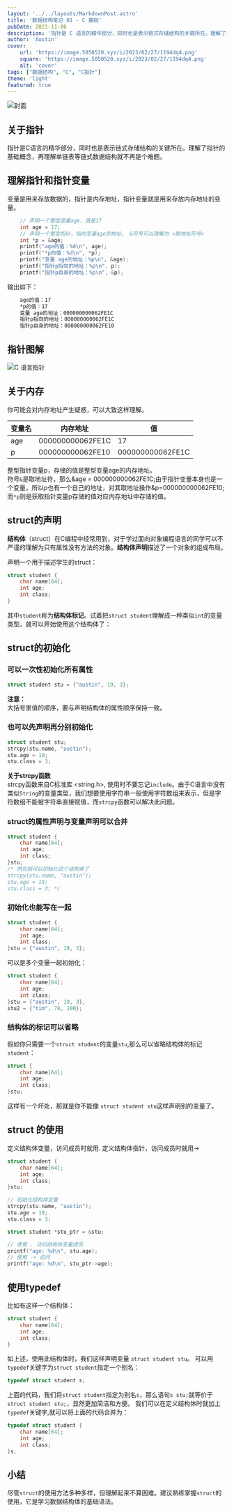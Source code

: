 ```yaml
---
layout: '../../layouts/MarkdownPost.astro'
title: '数据结构笔记 01 - C 基础'
pubDate: 2021-11-06
description: '指针是 C 语言的精华部分，同时也是表示链式存储结构的关键所在。理解了指针的基础概念，再理解单链表等链式数据结构就不再是个难题。'
author: 'Austin'
cover:
    url: 'https://image.5050520.xyz/i/2023/02/27/1194dq4.png'
    square: 'https://image.5050520.xyz/i/2023/02/27/1194dq4.png'
    alt: 'cover'
tags: ["数据结构", "C", "C指针"]
theme: 'light'
featured: true
---
```


![封面](https://image.5050520.xyz/i/2023/02/27/1194dq4.png)


## 关于指针

指针是C语言的精华部分，同时也是表示链式存储结构的关键所在。理解了指针的基础概念，再理解单链表等链式数据结构就不再是个难题。

## 理解指针和指针变量  

变量是用来存放数据的，指针是内存地址，指针变量就是用来存放内存地址的变量。

```c
    // 声明一个整型变量age，值是17
    int age = 17;
    // 声明一个整型指针，指向变量age的地址， &符号可以理解为 <取地址符号>
    int *p = &age;
    printf("age的值：%d\n", age);
    printf("*p的值：%d\n", *p);
    printf("变量 age的地址：%p\n", &age);
    printf("指针p指向的地址：%p\n", p);
    printf("指针p自身的地址：%p\n", &p);
```

输出如下：  

```bash
    age的值：17  
    *p的值：17  
    变量 age的地址：000000000062FE1C  
    指针p指向的地址：000000000062FE1C  
    指针p自身的地址：000000000062FE10  
```

## 指针图解

![C 语言指针][1]

## 关于内存  

你可能会对内存地址产生疑惑，可以大致这样理解。

|变量名|  内存地址   | 值  |
|  ---- |  ----  | ----  |
|age| 000000000062FE1C   | 17 |
|p| 000000000062FE10   | 000000000062FE1C |

整型指针变量p，存储的值是整型变量age的内存地址。  
符号`&`是取地址符，那么&age = 000000000062FE1C;由于指针变量本身也是一个变量，所以p也有一个自己的地址，对其取地址操作&p=000000000062FE10;
而`*p`则是获取指针变量p存储的值对应内存地址中存储的值。

[1]: https://image.5050520.xyz/i/usr/uploads/2021/11/3435806864.png


## struct的声明

**结构体**（struct）在C编程中经常用到，对于学过面向对象编程语言的同学可以不严谨的理解为只有属性没有方法的对象。**结构体声明**描述了一个对象的组成布局。

声明一个用于描述学生的struct：  

```c
struct student {
    char name[64];
    int age;
    int class;
}
```

其中`student`称为**结构体标记**。试着把`struct student`理解成一种类似`int`的变量类型。就可以开始使用这个结构体了：  

## struct的初始化  

### 可以一次性初始化所有属性  

```c
struct student stu = {"austin", 19, 3};
```

**注意：**  
大括号里值的顺序，要与声明结构体的属性顺序保持一致。

### 也可以先声明再分别初始化  

```c
struct student stu;
strcpy(stu.name, "austin");
stu.age = 19;
stu.class = 3;
```

**关于strcpy函数**  
strcpy函数来自C标准库 <string.h>, 使用时不要忘记`include`。由于C语言中没有类似`String`的变量类型，我们想要使用字符串一般使用字符数组来表示，但是字符数组不能被字符串直接赋值，而`strcpy`函数可以解决此问题。

### struct的属性声明与变量声明可以合并

```c
struct student {
    char name[64];
    int age;
    int class;
}stu;
/* 然后就可以初始化这个结构体了
strcpy(stu.name, "austin");
stu.age = 19;
stu.class = 3; */
```

### 初始化也能写在一起  

```c
struct student {
    char name[64];
    int age;
    int class;
}stu = {"austin", 19, 3};
```

可以是多个变量一起初始化：

```c
struct student {
    char name[64];
    int age;
    int class;
}stu = {"austin", 19, 3},
stu2 = {"tim", 78, 100};
```

### 结构体的标记可以省略  

假如你只需要一个`struct student`的变量`stu`,那么可以省略结构体的标记`student`：  

```c
struct {
    char name[64];
    int age;
    int class;
}stu;
```

这样有一个坏处，那就是你不能像 `struct student stu`这样声明别的变量了。

## struct 的使用  

定义结构体变量，访问成员时就用.
定义结构体指针，访问成员时就用->

```c
struct student {
    char name[64];
    int age;
    int class;
}stu;

// 初始化结构体变量
strcpy(stu.name, "austin");
stu.age = 19;
stu.class = 3;

struct student *stu_ptr = &stu;

// 使用 . 访问结构体变量成员
printf("age: %d\n", stu.age);
// 使用 -> 访问
printf("age: %d\n", stu_ptr->age);
```

## 使用typedef  

比如有这样一个结构体：

```c
struct student {
    char name[64];
    int age;
    int class;
}
```

如上述，使用此结构体时，我们这样声明变量 `struct student stu`。
可以用`typedef`关键字为`struct student`指定一个别名：

```c
typedef struct student s;
```

上面的代码，我们将`struct student`指定为别名`s`，那么语句`s stu;`就等价于`struct student stu;`，显然更加简洁和方便。
我们可以在定义结构体时就加上`typedef`关键字,就可以将上面的代码合并为：

```c
typedef struct student {
    char name[64];
    int age;
    int class;
}s;
```

## 小结  

尽管`struct`的使用方法多种多样，但理解起来不算困难。建议熟练掌握`struct`的使用，它是学习数据结构体的基础语法。
